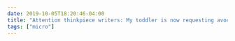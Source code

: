 ```yaml
---
date: 2019-10-05T18:20:46-04:00
title: "Attention thinkpiece writers: My toddler is now requesting avocado toast for dinner. I am now taking bids for the right to interview us and complain about millennials and their kids in your column."
tags: ["micro"]
---
```

